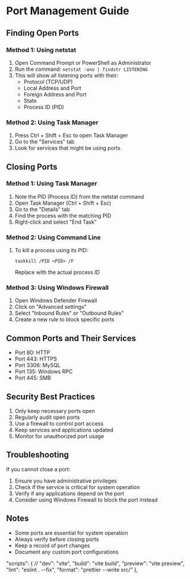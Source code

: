 # Port Management Guide

## Finding Open Ports

### Method 1: Using netstat

1. Open Command Prompt or PowerShell as Administrator
2. Run the command: `netstat -ano | findstr LISTENING`
3. This will show all listening ports with their:
   - Protocol (TCP/UDP)
   - Local Address and Port
   - Foreign Address and Port
   - State
   - Process ID (PID)

### Method 2: Using Task Manager

1. Press Ctrl + Shift + Esc to open Task Manager
2. Go to the "Services" tab
3. Look for services that might be using ports

## Closing Ports

### Method 1: Using Task Manager

1. Note the PID (Process ID) from the netstat command
2. Open Task Manager (Ctrl + Shift + Esc)
3. Go to the "Details" tab
4. Find the process with the matching PID
5. Right-click and select "End Task"

### Method 2: Using Command Line

1. To kill a process using its PID:
   ```
   taskkill /PID <PID> /F
   ```
   Replace <PID> with the actual process ID

### Method 3: Using Windows Firewall

1. Open Windows Defender Firewall
2. Click on "Advanced settings"
3. Select "Inbound Rules" or "Outbound Rules"
4. Create a new rule to block specific ports

## Common Ports and Their Services

- Port 80: HTTP
- Port 443: HTTPS
- Port 3306: MySQL
- Port 135: Windows RPC
- Port 445: SMB

## Security Best Practices

1. Only keep necessary ports open
2. Regularly audit open ports
3. Use a firewall to control port access
4. Keep services and applications updated
5. Monitor for unauthorized port usage

## Troubleshooting

If you cannot close a port:

1. Ensure you have administrative privileges
2. Check if the service is critical for system operation
3. Verify if any applications depend on the port
4. Consider using Windows Firewall to block the port instead

## Notes

- Some ports are essential for system operation
- Always verify before closing ports
- Keep a record of port changes
- Document any custom port configurations

"scripts": {
// "dev": "vite",
"build": "vite build",
"preview": "vite preview",
"lint": "eslint . --fix",
"format": "prettier --write src/"
},
